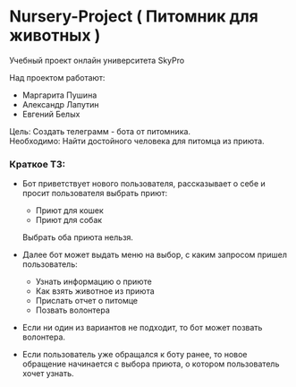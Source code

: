 # Nursery-Project ( Питомник для животных )  
Учебный проект онлайн университета SkyPro

Над проектом работают:
- Маргарита Пушина
- Александр Лапутин
- Евгений Белых

Цель: Создать телеграмм - бота от питомника.   
Необходимо: Найти достойного человека для питомца из приюта.

### Краткое ТЗ:

- Бот приветствует нового пользователя, рассказывает о себе и просит пользователя выбрать приют:
    - Приют для кошек
    - Приют для собак
    
    Выбрать оба приюта нельзя.
    
- Далее бот может выдать меню на выбор, с каким запросом пришел пользователь:
    - Узнать информацию о приюте 
    - Как взять животное из приюта 
    - Прислать отчет о питомце
    - Позвать волонтера
- Если ни один из вариантов не подходит, то бот может позвать волонтера.
- Если пользователь уже обращался к боту ранее, то новое обращение начинается с выбора приюта, о котором пользователь хочет узнать.
